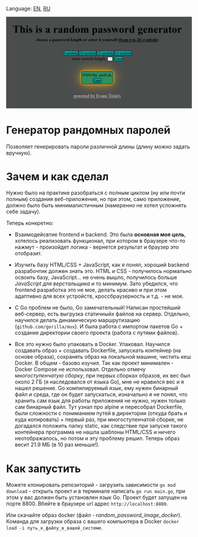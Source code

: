 Language: [EN](https://github.com/EvansTrein/generate-random-password-go/blob/main/README.md), [RU](https://github.com/EvansTrein/generate-random-password-go/blob/main/README_RU.md)

![](screenshot.png)

# Генератор рандомных паролей
Позволяет генерировать пароли различной длины (длину можно задать вручную).

# Зачем и как сделал
Нужно было на практике разобраться с полным циклом (ну или почти полным) создания веб-приложения, но при этом, само приложение, должно было быть минималистичным (намеренно не хотел усложнять себе задачу). 

Теперь конкретно:

* Взаимодейсвтие frontend и backend. Это была **основная моя цель**, хотелось реализовать функционал, при котором в браузере что-то нажмут - произойдет логика - вернется результат и браузер это отобразит. 

* Изучить базу HTML/CSS + JavaScript, как я понял, хороший backend разрабочтик должен знать это. HTML и CSS - получилось нормально освоить базу, JavaScript... не очень вышло, получилось больше *JavaScript для верстальщика* и то минимум. Зато убедился, что frontend разработка это не мое, делать красиво и при этом адаптивно для всех устройств, кроссбраузерность и т.д. - не мое. 

* С Go проблем не было, Go замечательный! Написан простейший веб-сервер, есть выгрузка статичныйх файлов на сервер. Отдельно, научился делать динамическую маршрутизацию (`github.com/gorilla/mux`). И была работа с импортом пакетов Go + создание директории своего проекта (работа с путями файлов).

* Все это нужно было упаковать в Docker. Упаковал. Научился создавать образ + создавать Dockerfile, запускать контейнер (на основе образа), сохранять образ на локальной машине, чистить кеш Docker. В общем - базово изучил. Так как проект минимален - Docker Compose не использовал. Отдельно отмечу *многоступенчатую сборку*, при первых сборках образов, их вес был около 2 ГБ (я наследовался от языка Go), мне не нравился вес и я нашел решение. Go компилируемый язык, ему нужен бинарный файл и среда, где он будет запускаться, изначально я не понял, что хранить сам язык для работы приложения не нужно, нужен только сам бинарный файл. Тут узнал про alpine и пересобрал Dockerfile, были сложности с пониманием путей в директории (откуда брать и куда копировать) + первый раз, при многоступенчатой сборке, не догадался положить папку static, как следствие при запуске такого контейнера программа не нашла шаблоны HTML/CSS и ничего неотображалось, но потом и эту проблему решил. Теперь образ весит 21.9 МБ (в 10 раз меньше!). 

# Как запустить
Можете клонировать репозиторий - загрузить зависимости `go mod download` - открыть проект и в терминале написать `go run main.go`, при этом у вас должен быть установлен язык Go. Проект будет запущен на порте 8800. Вбейте в браузере url адрес `http://localhost:8800`.

Или скачайте образ docker (файл - *random_password_image_docker*). Команда для загрузки образа с вашего компьютера в Docker `docker load -i путь_к_файлу_в_вашей_системе`. 
